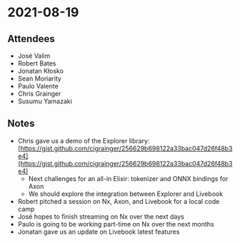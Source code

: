 # 2021-08-19

## Attendees

* José Valim
* Robert Bates
* Jonatan Kłosko
* Sean Moriarity
* Paulo Valente
* Chris Grainger
* Susumu Yamazaki

## Notes

* Chris gave us a demo of the Explorer library: [https://gist.github.com/cigrainger/256629b698122a33bac047d26f48b3e4](https://gist.github.com/cigrainger/256629b698122a33bac047d26f48b3e4)
    * Next challenges for an all-in Elixir: tokenizer and ONNX bindings for Axon
    * We should explore the integration between Explorer and Livebook
* Robert pitched a session on Nx, Axon, and Livebook for a local code camp
* José hopes to finish streaming on Nx over the next days
* Paulo is going to be working part-time on Nx over the next months
* Jonatan gave us an update on Livebook latest features

